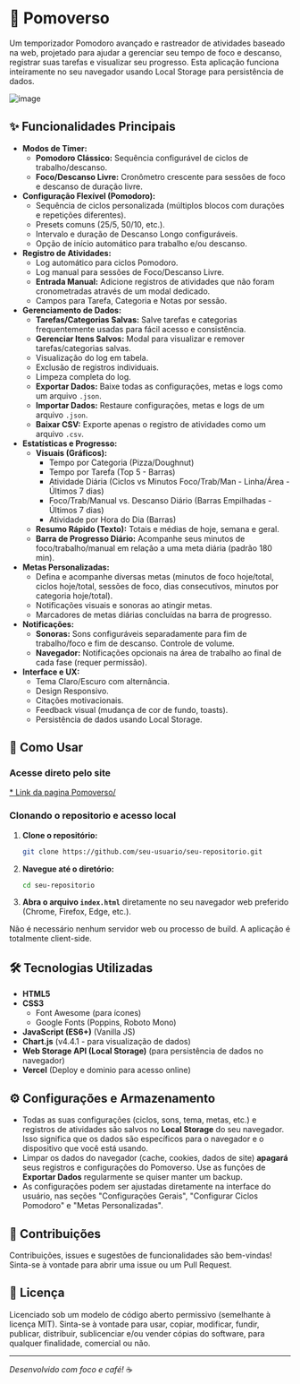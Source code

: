 # 🍅 Pomoverso

Um temporizador Pomodoro avançado e rastreador de atividades baseado na web, projetado para ajudar a gerenciar seu tempo de foco e descanso, registrar suas tarefas e visualizar seu progresso. Esta aplicação funciona inteiramente no seu navegador usando Local Storage para persistência de dados.

![image](https://github.com/user-attachments/assets/3a63499c-8c91-49d3-93c8-1d1ea8e3935b)


## ✨ Funcionalidades Principais

*   **Modos de Timer:**
    *   **Pomodoro Clássico:** Sequência configurável de ciclos de trabalho/descanso.
    *   **Foco/Descanso Livre:** Cronômetro crescente para sessões de foco e descanso de duração livre.
*   **Configuração Flexível (Pomodoro):**
    *   Sequência de ciclos personalizada (múltiplos blocos com durações e repetições diferentes).
    *   Presets comuns (25/5, 50/10, etc.).
    *   Intervalo e duração de Descanso Longo configuráveis.
    *   Opção de início automático para trabalho e/ou descanso.
*   **Registro de Atividades:**
    *   Log automático para ciclos Pomodoro.
    *   Log manual para sessões de Foco/Descanso Livre.
    *   **Entrada Manual:** Adicione registros de atividades que não foram cronometradas através de um modal dedicado.
    *   Campos para Tarefa, Categoria e Notas por sessão.
*   **Gerenciamento de Dados:**
    *   **Tarefas/Categorias Salvas:** Salve tarefas e categorias frequentemente usadas para fácil acesso e consistência.
    *   **Gerenciar Itens Salvos:** Modal para visualizar e remover tarefas/categorias salvas.
    *   Visualização do log em tabela.
    *   Exclusão de registros individuais.
    *   Limpeza completa do log.
    *   **Exportar Dados:** Baixe todas as configurações, metas e logs como um arquivo `.json`.
    *   **Importar Dados:** Restaure configurações, metas e logs de um arquivo `.json`.
    *   **Baixar CSV:** Exporte apenas o registro de atividades como um arquivo `.csv`.
*   **Estatísticas e Progresso:**
    *   **Visuais (Gráficos):**
        *   Tempo por Categoria (Pizza/Doughnut)
        *   Tempo por Tarefa (Top 5 - Barras)
        *   Atividade Diária (Ciclos vs Minutos Foco/Trab/Man - Linha/Área - Últimos 7 dias)
        *   Foco/Trab/Manual vs. Descanso Diário (Barras Empilhadas - Últimos 7 dias)
        *   Atividade por Hora do Dia (Barras)
    *   **Resumo Rápido (Texto):** Totais e médias de hoje, semana e geral.
    *   **Barra de Progresso Diário:** Acompanhe seus minutos de foco/trabalho/manual em relação a uma meta diária (padrão 180 min).
*   **Metas Personalizadas:**
    *   Defina e acompanhe diversas metas (minutos de foco hoje/total, ciclos hoje/total, sessões de foco, dias consecutivos, minutos por categoria hoje/total).
    *   Notificações visuais e sonoras ao atingir metas.
    *   Marcadores de metas diárias concluídas na barra de progresso.
*   **Notificações:**
    *   **Sonoras:** Sons configuráveis separadamente para fim de trabalho/foco e fim de descanso. Controle de volume.
    *   **Navegador:** Notificações opcionais na área de trabalho ao final de cada fase (requer permissão).
*   **Interface e UX:**
    *   Tema Claro/Escuro com alternância.
    *   Design Responsivo.
    *   Citações motivacionais.
    *   Feedback visual (mudança de cor de fundo, toasts).
    *   Persistência de dados usando Local Storage.

## 🚀 Como Usar

### Acesse direto pelo site 

[* Link da pagina Pomoverso/](https://pomoverso.vercel.app/)

### Clonando o repositorio e acesso local

1.  **Clone o repositório:**
    ```bash
    git clone https://github.com/seu-usuario/seu-repositorio.git
    ```
2.  **Navegue até o diretório:**
    ```bash
    cd seu-repositorio
    ```
3.  **Abra o arquivo `index.html`** diretamente no seu navegador web preferido (Chrome, Firefox, Edge, etc.).

Não é necessário nenhum servidor web ou processo de build. A aplicação é totalmente client-side.

## 🛠️ Tecnologias Utilizadas

*   **HTML5**
*   **CSS3**
    *   Font Awesome (para ícones)
    *   Google Fonts (Poppins, Roboto Mono)
*   **JavaScript (ES6+)** (Vanilla JS)
*   **Chart.js** (v4.4.1 - para visualização de dados)
*   **Web Storage API (Local Storage)** (para persistência de dados no navegador)
*   **Vercel** (Deploy e dominio para acesso online)

## ⚙️ Configurações e Armazenamento

*   Todas as suas configurações (ciclos, sons, tema, metas, etc.) e registros de atividades são salvos no **Local Storage** do seu navegador. Isso significa que os dados são específicos para o navegador e o dispositivo que você está usando.
*   Limpar os dados do navegador (cache, cookies, dados de site) **apagará** seus registros e configurações do Pomoverso. Use as funções de **Exportar Dados** regularmente se quiser manter um backup.
*   As configurações podem ser ajustadas diretamente na interface do usuário, nas seções "Configurações Gerais", "Configurar Ciclos Pomodoro" e "Metas Personalizadas".

## 🤝 Contribuições

Contribuições, issues e sugestões de funcionalidades são bem-vindas! Sinta-se à vontade para abrir uma issue ou um Pull Request.

## 📄 Licença

Licenciado sob um modelo de código aberto permissivo (semelhante à licença MIT). Sinta-se à vontade para usar, copiar, modificar, fundir, publicar, distribuir, sublicenciar e/ou vender cópias do software, para qualquer finalidade, comercial ou não.

---

_Desenvolvido com foco e café!_ ☕





